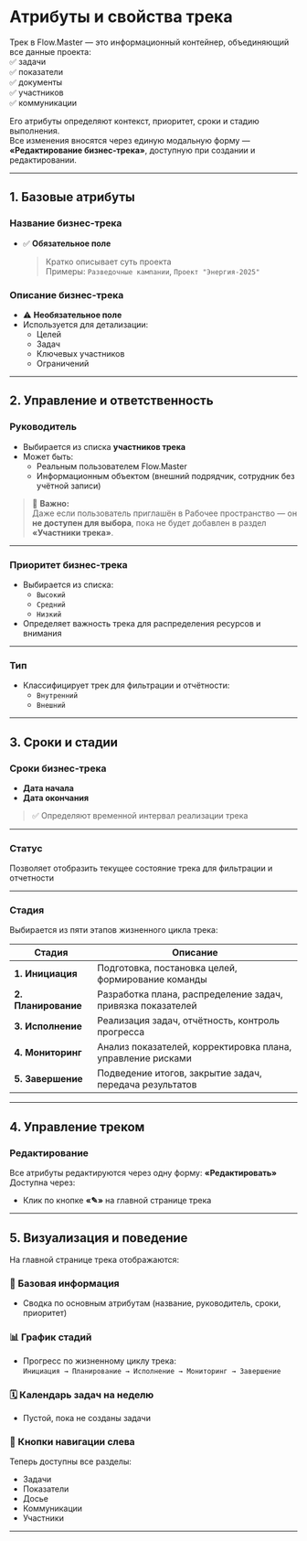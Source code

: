# Атрибуты и свойства трека

Трек в Flow.Master — это информационный контейнер, объединяющий все данные проекта:  
✅ задачи  
✅ показатели  
✅ документы  
✅ участников  
✅ коммуникации  

Его атрибуты определяют контекст, приоритет, сроки и стадию выполнения.  
Все изменения вносятся через единую модальную форму — **«Редактирование бизнес-трека»**, доступную при создании и редактировании.

---

## 1. Базовые атрибуты

### Название бизнес-трека
- ✅ **Обязательное поле**

    > Кратко описывает суть проекта  
    > Примеры: `Разведочные кампании`, `Проект "Энергия-2025"`

### Описание бизнес-трека
- ⚠️ **Необязательное поле**
- Используется для детализации:
    - Целей
    - Задач
    - Ключевых участников
    - Ограничений

---

## 2. Управление и ответственность

### Руководитель
- Выбирается из списка **участников трека**
- Может быть:
    - Реальным пользователем Flow.Master
    - Информационным объектом (внешний подрядчик, сотрудник без учётной записи)

> 🎯 **Важно:**  
> Даже если пользователь приглашён в Рабочее пространство — он **не доступен для выбора**, пока не будет добавлен в раздел **«Участники трека»**.

---

### Приоритет бизнес-трека
- Выбирается из списка:
    - `Высокий`
    - `Средний`
    - `Низкий`
- Определяет важность трека для распределения ресурсов и внимания

---

### Тип
- Классифицирует трек для фильтрации и отчётности:
    - `Внутренний`
    - `Внешний`

---

## 3. Сроки и стадии

### Сроки бизнес-трека
  - **Дата начала**
  - **Дата окончания**
> ✅ Определяют временной интервал реализации трека

---

### Статус
Позволяет отобразить текущее состояние трека для фильтрации и отчетности

---

### Стадия
Выбирается из пяти этапов жизненного цикла трека:

| Стадия | Описание |
|--------|---------|
| **1. Инициация** | Подготовка, постановка целей, формирование команды |
| **2. Планирование** | Разработка плана, распределение задач, привязка показателей |
| **3. Исполнение** | Реализация задач, отчётность, контроль прогресса |
| **4. Мониторинг** | Анализ показателей, корректировка плана, управление рисками |
| **5. Завершение** | Подведение итогов, закрытие задач, передача результатов |

---

## 4. Управление треком

### Редактирование
Все атрибуты редактируются через одну форму: **«Редактировать»**
Доступна через:

- Клик по кнопке **«✎»** на главной странице трека

---

## 5. Визуализация и поведение

На главной странице трека отображаются:

### 📌 Базовая информация
- Сводка по основным атрибутам (название, руководитель, сроки, приоритет)

### 📊 График стадий
- Прогресс по жизненному циклу трека:  
  `Инициация → Планирование → Исполнение → Мониторинг → Завершение`

### 🗓️ Календарь задач на неделю
- Пустой, пока не созданы задачи

### 🔘 Кнопки навигации слева
Теперь доступны все разделы:

- Задачи
- Показатели
- Досье
- Коммуникации
- Участники

---
